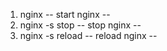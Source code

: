 1. nginx  -- start nginx --
2. nginx -s stop -- stop nginx --
3. nginx -s reload -- reload nginx --
